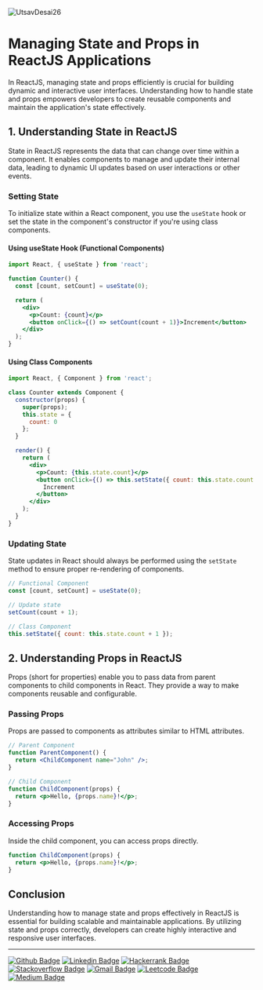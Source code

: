 ![UtsavDesai26](https://github.com/UtsavDesai26/react-interview-prep/assets/80502799/07f8817f-f0e1-4ce6-8f54-20e133465292)

# Managing State and Props in ReactJS Applications

In ReactJS, managing state and props efficiently is crucial for building dynamic and interactive user interfaces. Understanding how to handle state and props empowers developers to create reusable components and maintain the application's state effectively.

## 1. Understanding State in ReactJS

State in ReactJS represents the data that can change over time within a component. It enables components to manage and update their internal data, leading to dynamic UI updates based on user interactions or other events.

### Setting State

To initialize state within a React component, you use the `useState` hook or set the state in the component's constructor if you're using class components.

#### Using useState Hook (Functional Components)

```jsx
import React, { useState } from 'react';

function Counter() {
  const [count, setCount] = useState(0);

  return (
    <div>
      <p>Count: {count}</p>
      <button onClick={() => setCount(count + 1)}>Increment</button>
    </div>
  );
}
```

#### Using Class Components

```jsx
import React, { Component } from 'react';

class Counter extends Component {
  constructor(props) {
    super(props);
    this.state = {
      count: 0
    };
  }

  render() {
    return (
      <div>
        <p>Count: {this.state.count}</p>
        <button onClick={() => this.setState({ count: this.state.count + 1 })}>
          Increment
        </button>
      </div>
    );
  }
}
```

### Updating State

State updates in React should always be performed using the `setState` method to ensure proper re-rendering of components.

```jsx
// Functional Component
const [count, setCount] = useState(0);

// Update state
setCount(count + 1);
```

```jsx
// Class Component
this.setState({ count: this.state.count + 1 });
```

## 2. Understanding Props in ReactJS

Props (short for properties) enable you to pass data from parent components to child components in React. They provide a way to make components reusable and configurable.

### Passing Props

Props are passed to components as attributes similar to HTML attributes.

```jsx
// Parent Component
function ParentComponent() {
  return <ChildComponent name="John" />;
}

// Child Component
function ChildComponent(props) {
  return <p>Hello, {props.name}!</p>;
}
```

### Accessing Props

Inside the child component, you can access props directly.

```jsx
function ChildComponent(props) {
  return <p>Hello, {props.name}!</p>;
}
```

## Conclusion

Understanding how to manage state and props effectively in ReactJS is essential for building scalable and maintainable applications. By utilizing state and props correctly, developers can create highly interactive and responsive user interfaces.

----

[![Github Badge](http://img.shields.io/badge/-Github-black?style=flat-square&logo=github&link=https://github.com/UtsavSoftrefineTech)](https://github.com/UtsavSoftrefineTech)
[![Linkedin Badge](https://img.shields.io/badge/-LinkedIn-blue?style=flat-square&logo=Linkedin&logoColor=white&link=https://www.linkedin.com/in/utsavdesai26/)](https://www.linkedin.com/in/utsavdesai26/)
[![Hackerrank Badge](https://img.shields.io/badge/-Hackerrank-2EC866?style=flat-square&logo=HackerRank&logoColor=white&link=https://www.hackerrank.com/profile/UtsavDesai26)](https://www.hackerrank.com/profile/UtsavDesai26)
[![Stackoverflow Badge](https://img.shields.io/badge/-Stack%20overflow-FE7A16?style=flat-square&logo=stack-overflow&logoColor=white&link=https://stackoverflow.com/users/22878781/utsav-desai)](https://stackoverflow.com/users/22878781/utsav-desai)
[![Gmail Badge](https://img.shields.io/badge/-Gmail-d14836?style=flat-square&logo=Gmail&logoColor=white&link=mailto:desaiutsav26@gmail.com)](mailto:desaiutsav26@gmail.com)
[![Leetcode Badge](https://img.shields.io/badge/-Leetcode-FFA116?style=flat-square&logo=leetcode&logoColor=white&link=https://leetcode.com/desaiutsav26/)](https://leetcode.com/desaiutsav26/)
[![Medium Badge](https://img.shields.io/badge/-Medium-black?style=flat-square&logo=medium&link=https://medium.com/@utsavdesai26)](https://medium.com/@utsavdesai26)
